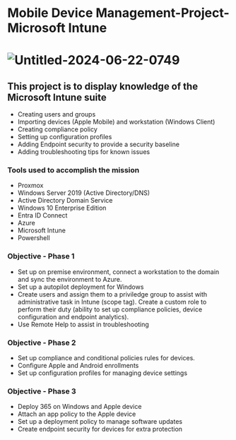 # Mobile Device Management-Project-Microsoft Intune

# ![Untitled-2024-06-22-0749](https://github.com/Mario7F/LinuxAdminProjects/assets/59115100/3d4075cb-c302-4789-96d3-a5b75a893fd6)

## This project is to display knowledge of the Microsoft Intune suite

 - Creating users and groups
 - Importing devices (Apple Mobile) and workstation (Windows Client)
 - Creating compliance policy
 - Setting up configuration profiles
 - Adding Endpoint security to provide a security baseline
 - Adding troubleshooting tips for known issues

### Tools used to accomplish the mission

  - Proxmox
  - Windows Server 2019 (Active Directory/DNS)
  - Active Directory Domain Service
  - Windows 10 Enterprise Edition
  - Entra ID Connect
  - Azure
  - Microsoft Intune
  - Powershell

### Objective - Phase 1

  - Set up on premise environment, connect a workstation to the domain and sync the environment to Azure.
  - Set up a autopilot deployment for Windows
  - Create users and assign them to a priviledge group to assist with administrative task in Intune (scope tag). Create a custom role to perform their duty (ability to set up compliance policies, device configuration and endpoint analytics).
  - Use Remote Help to assist in troubleshooting

### Objective - Phase 2

  - Set up compliance and conditional policies rules for devices.
  - Configure Apple and Android enrollments
  - Set up configuration profiles for managing device settings

### Objective - Phase 3

  - Deploy 365 on Windows and Apple device
  - Attach an app policy to the Apple device
  - Set up a deployment policy to manage software updates
  - Create endpoint security for devices for extra protection

